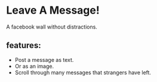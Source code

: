 
# Leave A Message!
A facebook wall without distractions. 

## features:

- Post a message as text.
- Or as an image.
- Scroll through many messages that strangers have left.

